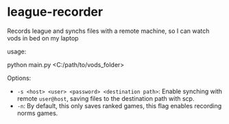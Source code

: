 # league-recorder
Records league and synchs files with a remote machine, so I can watch vods in bed on my laptop

usage:

python main.py <ign> <C:/path/to/vods_folder>

Options:
- `-s <host> <user> <password> <destination path>`: Enable synching with remote `user@host`, saving files to the destination path with scp.
- `-n`: By default, this only saves ranked games, this flag enables recording norms games.
